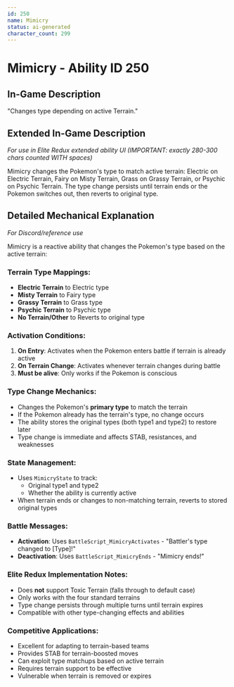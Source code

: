 ```yaml
---
id: 250
name: Mimicry
status: ai-generated
character_count: 299
---
```


# Mimicry - Ability ID 250

## In-Game Description
"Changes type depending on active Terrain."

## Extended In-Game Description
*For use in Elite Redux extended ability UI (IMPORTANT: exactly 280-300 chars counted WITH spaces)*

Mimicry changes the Pokemon's type to match active terrain: Electric on Electric Terrain, Fairy on Misty Terrain, Grass on Grassy Terrain, or Psychic on Psychic Terrain. The type change persists until terrain ends or the Pokemon switches out, then reverts to original type.

## Detailed Mechanical Explanation
*For Discord/reference use*

Mimicry is a reactive ability that changes the Pokemon's type based on the active terrain:

### Terrain Type Mappings:
- **Electric Terrain** to Electric type
- **Misty Terrain** to Fairy type  
- **Grassy Terrain** to Grass type
- **Psychic Terrain** to Psychic type
- **No Terrain/Other** to Reverts to original type

### Activation Conditions:
1. **On Entry**: Activates when the Pokemon enters battle if terrain is already active
2. **On Terrain Change**: Activates whenever terrain changes during battle
3. **Must be alive**: Only works if the Pokemon is conscious

### Type Change Mechanics:
- Changes the Pokemon's **primary type** to match the terrain
- If the Pokemon already has the terrain's type, no change occurs
- The ability stores the original types (both type1 and type2) to restore later
- Type change is immediate and affects STAB, resistances, and weaknesses

### State Management:
- Uses `MimicryState` to track:
  - Original type1 and type2
  - Whether the ability is currently active
- When terrain ends or changes to non-matching terrain, reverts to stored original types

### Battle Messages:
- **Activation**: Uses `BattleScript_MimicryActivates` - "Battler's type changed to [Type]!"
- **Deactivation**: Uses `BattleScript_MimicryEnds` - "Mimicry ends!"

### Elite Redux Implementation Notes:
- Does **not** support Toxic Terrain (falls through to default case)
- Only works with the four standard terrains
- Type change persists through multiple turns until terrain expires
- Compatible with other type-changing effects and abilities

### Competitive Applications:
- Excellent for adapting to terrain-based teams
- Provides STAB for terrain-boosted moves
- Can exploit type matchups based on active terrain
- Requires terrain support to be effective
- Vulnerable when terrain is removed or expires